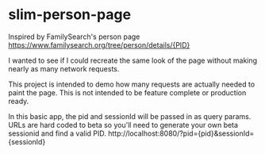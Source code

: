 # slim-person-page

Inspired by FamilySearch's person page https://www.familysearch.org/tree/person/details/{PID}

I wanted to see if I could recreate the same look of the page without making nearly as many network requests.

This project is intended to demo how many requests are actually needed to paint the page.
This is not intended to be feature complete or production ready.

In this basic app, the pid and sessionId will be passed in as query params.
URLs are hard coded to beta so you'll need to generate your own beta sessionid and find a valid PID.
http://localhost:8080/?pid={pid}&sessionId={sessionId}